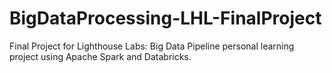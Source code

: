 # BigDataProcessing-LHL-FinalProject
Final Project for Lighthouse Labs: Big Data Pipeline personal learning project using Apache Spark and Databricks.
